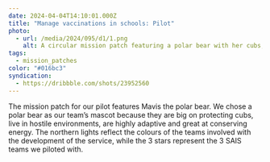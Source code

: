 ```yaml
---
date: 2024-04-04T14:10:01.000Z
title: "Manage vaccinations in schools: Pilot"
photo:
  - url: /media/2024/095/d1/1.png
    alt: A circular mission patch featuring a polar bear with her cubs, with the northern lights in the background.
tags:
  - mission_patches
color: "#016bc3"
syndication:
  - https://dribbble.com/shots/23952560
---
```


The mission patch for our pilot features Mavis the polar bear. We chose a polar bear as our team’s mascot because they are big on protecting cubs, live in hostile environments, are highly adaptive and great at conserving energy. The northern lights reflect the colours of the teams involved with the development of the service, while the 3 stars represent the 3 SAIS teams we piloted with.
